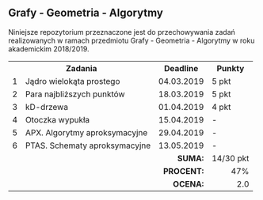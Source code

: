 ## Grafy - Geometria - Algorytmy

Niniejsze repozytorium przeznaczone jest do przechowywania zadań
realizowanych w ramach przedmiotu Grafy - Geometria - Algorytmy
w roku akademickim 2018/2019.

<table>
  <tr>
    <th colspan="2">Zadania</th>
    <th>Deadline</th>
    <th>Punkty</th>
  </tr>
  <tr>
    <td>1</td>
    <td>Jądro wielokąta prostego</td>
    <td>04.03.2019</td>
    <td>5 pkt</td>
  </tr>
  <tr>
    <td>2</td>
    <td>Para najbliższych punktów</td>
    <td>18.03.2019</td>
    <td>5 pkt</td>
  </tr>
  <tr>
    <td>3</td>
    <td>kD-drzewa</td>
    <td>01.04.2019</td>
    <td>4 pkt</td>
  </tr>
  <tr>
    <td>4</td>
    <td>Otoczka wypukła</td>
    <td>15.04.2019</td>
    <td>-</td>
  </tr>
  <tr>
    <td>5</td>
    <td>APX. Algorytmy aproksymacyjne</td>
    <td>29.04.2019</td>
    <td>-</td>
  </tr>
  <tr>
    <td>6</td>
    <td>PTAS. Schematy aproksymacyjne</td>
    <td>13.05.2019</td>
    <td>-</td>
  </tr>
  <tr align="right">
    <td colspan="3"><b>SUMA:</b></td>
    <td>14/30 pkt</td>
  </tr>
  <tr align="right">
    <td colspan="3"><b>PROCENT:</b></td>
    <td>47%</td>
  </tr>
  <tr align="right">
    <td colspan="3"><b>OCENA:</b></td>
    <td>2.0</td>
  </tr>
</table>
